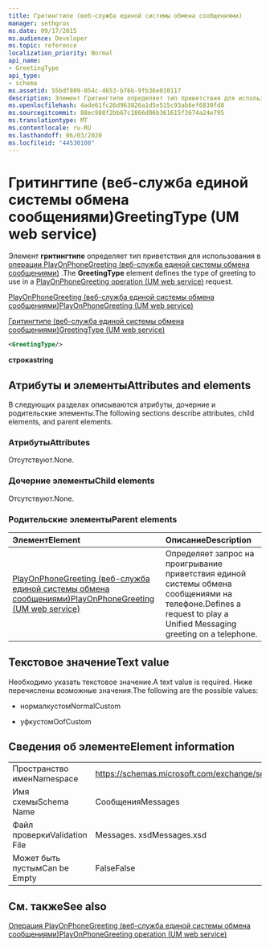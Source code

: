 ```yaml
---
title: Гритингтипе (веб-служба единой системы обмена сообщениями)
manager: sethgros
ms.date: 09/17/2015
ms.audience: Developer
ms.topic: reference
localization_priority: Normal
api_name:
- GreetingType
api_type:
- schema
ms.assetid: 55bdf809-054c-4653-b76b-9fb36e010117
description: Элемент Гритингтипе определяет тип приветствия для использования в операции PlayOnPhoneGreeting (веб-служба единой системы обмена сообщениями).
ms.openlocfilehash: 4ade61fc26d963826a1d5e515c93ab6ef6830fd8
ms.sourcegitcommit: 88ec988f2bb67c1866d06b361615f3674a24e795
ms.translationtype: MT
ms.contentlocale: ru-RU
ms.lasthandoff: 06/03/2020
ms.locfileid: "44530108"
---
```

# <a name="greetingtype-um-web-service"></a><span data-ttu-id="67759-103">Гритингтипе (веб-служба единой системы обмена сообщениями)</span><span class="sxs-lookup"><span data-stu-id="67759-103">GreetingType (UM web service)</span></span>

<span data-ttu-id="67759-104">Элемент **гритингтипе** определяет тип приветствия для использования в [операции PlayOnPhoneGreeting (веб-служба единой системы обмена сообщениями)](playonphonegreeting-operation-um-web-service.md) .</span><span class="sxs-lookup"><span data-stu-id="67759-104">The **GreetingType** element defines the type of greeting to use in a [PlayOnPhoneGreeting operation (UM web service)](playonphonegreeting-operation-um-web-service.md) request.</span></span> 
  
[<span data-ttu-id="67759-105">PlayOnPhoneGreeting (веб-служба единой системы обмена сообщениями)</span><span class="sxs-lookup"><span data-stu-id="67759-105">PlayOnPhoneGreeting (UM web service)</span></span>](playonphonegreeting-um-web-service.md)
  
[<span data-ttu-id="67759-106">Гритингтипе (веб-служба единой системы обмена сообщениями)</span><span class="sxs-lookup"><span data-stu-id="67759-106">GreetingType (UM web service)</span></span>](greetingtype-um-web-service.md)
  
```xml
<GreetingType/>
```

 <span data-ttu-id="67759-107">**строка**</span><span class="sxs-lookup"><span data-stu-id="67759-107">**string**</span></span>
## <a name="attributes-and-elements"></a><span data-ttu-id="67759-108">Атрибуты и элементы</span><span class="sxs-lookup"><span data-stu-id="67759-108">Attributes and elements</span></span>

<span data-ttu-id="67759-109">В следующих разделах описываются атрибуты, дочерние и родительские элементы.</span><span class="sxs-lookup"><span data-stu-id="67759-109">The following sections describe attributes, child elements, and parent elements.</span></span>
  
### <a name="attributes"></a><span data-ttu-id="67759-110">Атрибуты</span><span class="sxs-lookup"><span data-stu-id="67759-110">Attributes</span></span>

<span data-ttu-id="67759-111">Отсутствуют.</span><span class="sxs-lookup"><span data-stu-id="67759-111">None.</span></span>
  
### <a name="child-elements"></a><span data-ttu-id="67759-112">Дочерние элементы</span><span class="sxs-lookup"><span data-stu-id="67759-112">Child elements</span></span>

<span data-ttu-id="67759-113">Отсутствуют.</span><span class="sxs-lookup"><span data-stu-id="67759-113">None.</span></span>
  
### <a name="parent-elements"></a><span data-ttu-id="67759-114">Родительские элементы</span><span class="sxs-lookup"><span data-stu-id="67759-114">Parent elements</span></span>

|<span data-ttu-id="67759-115">**Элемент**</span><span class="sxs-lookup"><span data-stu-id="67759-115">**Element**</span></span>|<span data-ttu-id="67759-116">**Описание**</span><span class="sxs-lookup"><span data-stu-id="67759-116">**Description**</span></span>|
|:-----|:-----|
|[<span data-ttu-id="67759-117">PlayOnPhoneGreeting (веб-служба единой системы обмена сообщениями)</span><span class="sxs-lookup"><span data-stu-id="67759-117">PlayOnPhoneGreeting (UM web service)</span></span>](playonphonegreeting-um-web-service.md) <br/> |<span data-ttu-id="67759-118">Определяет запрос на проигрывание приветствия единой системы обмена сообщениями на телефоне.</span><span class="sxs-lookup"><span data-stu-id="67759-118">Defines a request to play a Unified Messaging greeting on a telephone.</span></span>  <br/> |
   
## <a name="text-value"></a><span data-ttu-id="67759-119">Текстовое значение</span><span class="sxs-lookup"><span data-stu-id="67759-119">Text value</span></span>

<span data-ttu-id="67759-120">Необходимо указать текстовое значение.</span><span class="sxs-lookup"><span data-stu-id="67759-120">A text value is required.</span></span> <span data-ttu-id="67759-121">Ниже перечислены возможные значения.</span><span class="sxs-lookup"><span data-stu-id="67759-121">The following are the possible values:</span></span>
  
- <span data-ttu-id="67759-122">нормалкустом</span><span class="sxs-lookup"><span data-stu-id="67759-122">NormalCustom</span></span>
    
- <span data-ttu-id="67759-123">уфкустом</span><span class="sxs-lookup"><span data-stu-id="67759-123">OofCustom</span></span>
    
## <a name="element-information"></a><span data-ttu-id="67759-124">Сведения об элементе</span><span class="sxs-lookup"><span data-stu-id="67759-124">Element information</span></span>

|||
|:-----|:-----|
|<span data-ttu-id="67759-125">Пространство имен</span><span class="sxs-lookup"><span data-stu-id="67759-125">Namespace</span></span>  <br/> |https://schemas.microsoft.com/exchange/services/2006/messages  <br/> |
|<span data-ttu-id="67759-126">Имя схемы</span><span class="sxs-lookup"><span data-stu-id="67759-126">Schema Name</span></span>  <br/> |<span data-ttu-id="67759-127">Сообщения</span><span class="sxs-lookup"><span data-stu-id="67759-127">Messages</span></span>  <br/> |
|<span data-ttu-id="67759-128">Файл проверки</span><span class="sxs-lookup"><span data-stu-id="67759-128">Validation File</span></span>  <br/> |<span data-ttu-id="67759-129">Messages. xsd</span><span class="sxs-lookup"><span data-stu-id="67759-129">Messages.xsd</span></span>  <br/> |
|<span data-ttu-id="67759-130">Может быть пустым</span><span class="sxs-lookup"><span data-stu-id="67759-130">Can be Empty</span></span>  <br/> |<span data-ttu-id="67759-131">False</span><span class="sxs-lookup"><span data-stu-id="67759-131">False</span></span>  <br/> |
   
## <a name="see-also"></a><span data-ttu-id="67759-132">См. также</span><span class="sxs-lookup"><span data-stu-id="67759-132">See also</span></span>



[<span data-ttu-id="67759-133">Операция PlayOnPhoneGreeting (веб-служба единой системы обмена сообщениями)</span><span class="sxs-lookup"><span data-stu-id="67759-133">PlayOnPhoneGreeting operation (UM web service)</span></span>](playonphonegreeting-operation-um-web-service.md)

